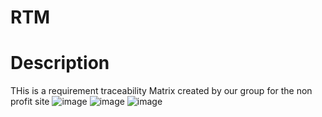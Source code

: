# RTM
# Description
THis is a requirement traceability Matrix created by our group for the non profit site 
![image](https://github.com/user-attachments/assets/863237a2-1292-4316-9a5c-77f23d5842ea)
![image](https://github.com/user-attachments/assets/d8b385d6-55ea-4117-9bcf-aa4253a6ca83)
![image](https://github.com/user-attachments/assets/d0275e92-eb63-4450-8547-ed14ee66df35)
